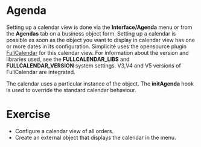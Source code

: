 Agenda
====================
Setting up a calendar view is done via the **Interface/Agenda** menu or from the **Agendas** tab on a business object form.
Setting up a calendar is possible as soon as the object you want to display in calendar view has one or more dates in its configuration.
Simplicité uses the opensource plugin <a href="https://fullcalendar.io/" target="_blank">FullCalendar</a> for this calendar view.
For information about the version and libraries used, see the **FULLCALENDAR_LIBS** and **FULLCALENDAR_VERSION** system settings.
V3,V4 and V5 versions of FullCalendar are integrated. 

The calendar uses a particular instance of the object.
The **initAgenda** hook is used to override the standard calendar behaviour.



Exercise
====================

- Configure a calendar view of all orders.
- Create an external object that displays the calendar in the menu.  